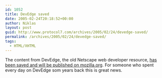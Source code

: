 ```yaml
---
id: 1052
title: DevEdge saved
date: 2005-02-24T20:18:52+00:00
author: Niklas
layout: post
guid: http://www.protocol7.com/archives/2005/02/24/devedge-saved/
permalink: /archives/2005/02/24/devedge-saved/
tags:
  - HTML/XHTML
---
```

<div class='microid-a91ff1cd3c8b48a4dd29d9c14f218aa3ec59f5cf'>
  <p>
    The content from DevEdge, the old Netscape web developer resource, <a href="http://weblogs.mozillazine.org/mitchell/archives/2005/02/devmo_and_deved.html">has been saved and will be published on mozilla.org</a>. For someone who spent every day on DevEdge som years back this is great news.
  </p>
</div>